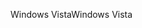 <span data-ttu-id="73981-101">Windows Vista</span><span class="sxs-lookup"><span data-stu-id="73981-101">Windows Vista</span></span>
